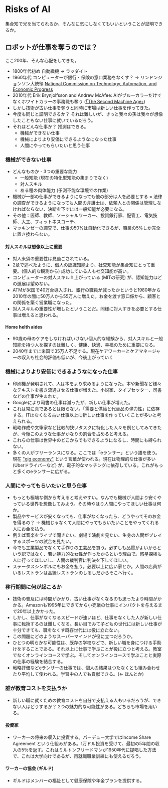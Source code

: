 # Risks of AI
集合知で光を当てられるか、そんなに気にしなくてもいいということが証明できるか。

## ロボットが仕事を奪うのでは？
ここ200年、そんな心配をしてきた。
* 1800年代初め 自動織機 → ラッダイト
* 1960年代 コンピューターが銀行・保険の窓口業務をなくす？ → リンドンジョンソン大統領 [National Commission on Technology, Automation, and Economic Progress](https://books.google.co.jp/books?id=9TrAWFlGymgC&printsec=frontcover&hl=ja#v=onepage&q&f=false)
* 2010年代 Erik Brynjolfsson and Andrew McAfee: AIがブルーカラーだけでなくホワイトカラーの事務職も奪う ([「The Second Machine Age」](https://www.amazon.co.jp/dp/4822250997/))
* しかし技術が古い仕事を奪うと同時に市場は新しい仕事を作ってきた。
* 今度も同じと証明できるか？ それは難しいが、きっと我々の孫は我々が想像したこともない仕事に就いているだろう。
* それはどんな仕事か？ 推測はできる。
  * 機械ができない仕事
  * 機械によりより安価にできるようなになった仕事
  * 人間にやってもらいたいと思う仕事
  
### 機械ができない仕事
* どんなものか - 3つの重要な能力
  * 一般知能 (現在の特化型知能の集まりでなく)
  * 対人スキル
  * ある種の肉体能力 (予測不能な環境での作業)
* 機械が一部の仕事ができるようになっても他の部分は人を必要とする = 法律の調査ができるようになっても人間の弁護士は、依頼人との関係は管理しなければならない、決断を下すには一般知能が必要になる。
* その他：医師、教師、ソーシャルワーカー、投資銀行家、配管工、電気技師、大工、フィットネスコーチ、
* マッキンゼーの調査で、仕事の50%は自動化できるが、職業の5%しか完全に置き換わらない。

#### 対人スキルは想像以上に重要
* 対人耒須の重要性は見過ごされている。
* 2章で述べたように、個人の認識知能より、社交知能が集合知にとって重要。(個人的な観測から) 成功している人も社交知能が高い。
* コンピューターの対人スキルｈ上がっている (MITの研究) が、認知能力ほどの進展は望めない。
* ATMが米国で40万台導入され、銀行の職員が減ったかというと1980年から2010年の間に50万人から55万人に増えた。お金を渡す窓口係から、顧客との関係を築く営業職になった。
* 対人スキルの重要性が増したということだ。同様に対人すきを必要とする仕事は増えると思われる。

#### Home helth aides
* 90歳の母のケアをしなければいけない個人的な経験から、対人スキルと一般知能を持つ人を探すのは難しく、健康、快適、幸福のために重要になる。
* 2040年までに米国で35万人不足する。現在ケアワーカーとケアマネージャーの収入も社会的評価も低いが、今後上がっていく

### 機械によりより安価にできるようなになった仕事
* 印刷機が発明されて、人は本をより求めるようになった。本や新聞など様々なテキストを書き流通させる仕事が増えた。小説家、タイプセッター、司書などの仕事が生まれた。
* Googleにより司書の仕事は減ったが、新しい仕事が増えた。
* これは常に真であるとは限らない。「需要と供給と代替品の弾力性」に依存する。ITはなくなる古い仕事以上に新しい仕事を作っていくことが多いと考えられる。
* 戦略作成や文筆家など比較的狭いタスクに特化した人々を例としてみてきたが、今後このような仕事がかなりの割合を占めると考える。
* これらの仕事は世界中のどこからでもできるようになるし、時間にも縛られない。
* 多くの人がフリーランスになる。ここでは「eランサー」という語を使う。現在 ["gig economy"](https://www.ifinance.ne.jp/glossary/global/glo240.html) という言葉が使われる。現在は物理的な仕事が多い (Uberドライバーなど) が、電子的なマッチングに依存している。これがもっと多くのeランサーに広がる。


### 人間にやってもらいたいと思う仕事
* もっとも極端な例から考えると考えやすい。なんでも機械が人間より安くやっている世界を想像してみよう。その時やはり人間にやってほしい仕事は何か。
* 製品やサービスが安くなっても、仕事がなくなったら、どうやってそのお金を得るの？ → 機械じゃなくて人間にやってもらいたいことをやってくれる人にお金を払う。
* 例えば音楽をライブで聞きたい、劇場で演劇を見たい、生身の人間がプレイするスポーツの試合を見たい。
* 今でも工業製品でなくて手作りの工芸品を買う。必ずしも品質がよいからという訳ではなく、若い魅力的な女性が作ったからという理由で。惑星探検も人に行ってほしいし、人間の裁判官に判決を下してほしい。
* ステータスシンボルにもお金を払う。必要以上に広い家とか。人間の店員がいるレストランは高級レストランのしるしだからそこへ行く。

### 移行期間に何が起こるか
* 技術の普及には時間がかかり、古い仕事がなくなるのも思ったより時間がかかる。Amazonも1995年にできてから小売業の仕事にインパクトを与えるまで20年以上かかった。
* しかし、仕事がなくなるスピードが速いほど、仕事をなくした人が新しい仕事に転換するのは難しくなる。長い目でみて子どもの世代には新しい仕事が十分できても、職をなくす既存世代には役に立たない。
* この問題にどのようなスーパーマインドが役に立つだろうか。
* ひとつの明らかな可能性は、既存の学校などで、新しい職を身につける手助けをすることである。それ以上に仕事で学ぶことが役に立つと考える。教室でなくオンラインコースで学ぶ。そしてオンラインコースで学ぶことと実際の仕事の経験を結合する。
* 戦略評価などeランサーの仕事では、個人の結果はつたなくとも組み合わせたり平均して使われる。学習中の人でも貢献できる。(← ほんとか)

### 誰が教育コストを支払うか
* 新しい職に就くための教育コストを自分で支払える人もいるだろうが、できない人はどうするか？ 2つの魅力的な可能性がある。どちらも市場を用いる。

#### 投資家
* ワーカーの将来の収入に投資する。パーデュー大学ではIncome Share Agreement という仕組みがある。1万ドル投資を受けて、最初の5年間の収入の5％を返す。これはミルトンフリードマンが1950年代に提唱した方法で、これは大学向けであるが、再就職職業訓練にも使えるだろう。

#### ワーカーの協会 (ギルド)
* ギルドはメンバーの福祉として健康保険や年金プランを提供する。
